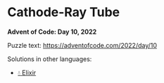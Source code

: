 # Cathode-Ray Tube

**Advent of Code: Day 10, 2022**

Puzzle text: <https://adventofcode.com/2022/day/10>

Solutions in other languages:

- [💧 Elixir](../../../elixir/lib/2022/10_cathode-ray_tube)
